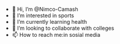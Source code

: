 - 👋 Hi, I’m @Nimco-Camash
- 👀 I’m interested in sports
- 🌱 I’m currently learning health
- 💞️ I’m looking to collaborate with colleges
- 📫 How to reach me:in sosial media

<!---
Nimco-Camash/Nimco-Camash is a ✨ special ✨ repository because its `README.md` (this file) appears on your GitHub profile.
You can click the Preview link to take a look at your changes.
--->
